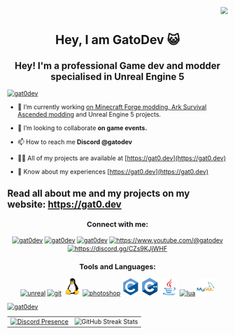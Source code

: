 <p align="&#114;&#105;&#103;&#104;&#116;">&#32;<img src="&#104;&#116;&#116;&#112;&#115;&#58;&#47;&#47;&#107;&#111;&#109;&#97;&#114;&#101;&#118;&#46;&#99;&#111;&#109;&#47;&#103;&#104;&#112;&#118;&#99;&#47;&#63;&#117;&#115;&#101;&#114;&#110;&#97;&#109;&#101;&#61;&#71;&#97;&#116;&#48;&#68;&#101;&#118;&#38;&#97;&#98;&#98;&#114;&#101;&#118;&#105;&#97;&#116;&#101;&#100;&#61;&#116;&#114;&#117;&#101;&#38;&#115;&#116;&#121;&#108;&#101;&#61;&#102;&#111;&#114;&#45;&#116;&#104;&#101;&#45;&#98;&#97;&#100;&#103;&#101;&#38;&#98;&#97;&#115;&#101;&#61;&#49;&#49;&#48;&#48;&#48;"/></p>&#32;<p align="&#114;&#105;&#103;&#104;&#116;"> <!-- &#71;&#111;o&#x64;&#x20;&#106;&#x6f;&#98;&#44; &#121;&#111;&#117;&#x20;&#x64;&#x65;&#111;&#x62;&#102;&#117;&#x73;&#99;&#x61;&#x74;&#x65;&#x64;&#x20;&#x61;&#32;&#x73;&#x69;&#109;&#112;&#108;&#101;&#32;&#x63;&#x68;a&#114;&#97;&#x63;&#116;&#x65;&#x72;&#x20;&#101;&#x6e;&#116;&#x69;&#116;&#108;&#x65;s&#x2c;&#32;&#x64;&#111;&#32;&#x79;&#111;&#x75;&#x20;&#102;&#x65;&#101;&#x6c; &#x73;&#109;&#97;&#114;t&#x3f;&#32;&#x4a;&#x6f;&#x6b;&#x65;&#x2c;&#32;&#x64;&#111;&#110;&#x27;&#116;&#x20;&#115;&#x61;y&#x20;&#97;&#x6e;&#x79;&#x62;&#x6f;&#100;&#x79;&#x20;&#x6c;&#109;&#97;&#x6f; -->

<h1 align="center">Hey, I am  GatoDev 😺</h1>
<h2 align="center">Hey! I'm a professional Game dev and modder specialised in Unreal Engine 5</h3>
<p align="left"> <a href="https://twitter.com/gat0dev" target="blank"><img src="https://img.shields.io/twitter/follow/gat0dev?logo=twitter&style=for-the-badge" alt="gat0dev" /></a> </p>

- 🔭 I’m currently working [on Minecraft Forge modding, Ark Survival Ascended modding](https://www.curseforge.com/members/gatodev/projects) and Unreal Engine 5 projects.

- 👯 I’m looking to collaborate **on game events.**

- 📫 How to reach me **Discord @gatodev**

- 👨‍💻 All of my projects are available at [https://gat0.dev](https://gat0.dev)

- 📄 Know about my experiences [https://gat0.dev](https://gat0.dev)

## Read all about me and my projects on my website: **https://gat0.dev**

<h3 align="center">Connect with me:</h3>
<p align="center">
<a href="https://twitter.com/gat0dev" target="blank"><img align="center" src="https://raw.githubusercontent.com/rahuldkjain/github-profile-readme-generator/master/src/images/icons/Social/twitter.svg" alt="gat0dev" height="30" width="40" /></a>
<a href="https://linkedin.com/in/gat0dev" target="blank"><img align="center" src="https://raw.githubusercontent.com/rahuldkjain/github-profile-readme-generator/master/src/images/icons/Social/linked-in-alt.svg" alt="gat0dev" height="30" width="40" /></a>
<a href="https://instagram.com/gat0dev" target="blank"><img align="center" src="https://raw.githubusercontent.com/rahuldkjain/github-profile-readme-generator/master/src/images/icons/Social/instagram.svg" alt="gat0dev" height="30" width="40" /></a>
<a href="https://www.youtube.com/@gatodev" target="blank"><img align="center" src="https://raw.githubusercontent.com/rahuldkjain/github-profile-readme-generator/master/src/images/icons/Social/youtube.svg" alt="https://www.youtube.com/@gatodev" height="30" width="40" /></a>
<a href="https://discord.gg/CZs9KJjWHF" target="blank"><img align="center" src="https://raw.githubusercontent.com/rahuldkjain/github-profile-readme-generator/master/src/images/icons/Social/discord.svg" alt="https://discord.gg/CZs9KJjWHF" height="30" width="40" /></a>
</p>

<h3 align="center">Tools and Languages:</h3>
<p align="center">
  <a href="https://unrealengine.com/" target="_blank" rel="noreferrer"><img src="https://raw.githubusercontent.com/kenangundogan/fontisto/036b7eca71aab1bef8e6a0518f7329f13ed62f6b/icons/svg/brand/unreal-engine.svg" alt="unreal" width="40" height="40"/></a>
  <a href="https://git-scm.com/" target="_blank" rel="noreferrer"><img src="https://www.vectorlogo.zone/logos/git-scm/git-scm-icon.svg" alt="git" width="40" height="40"/></a>
  <a href="https://www.linux.org/" target="_blank" rel="noreferrer"><img src="https://raw.githubusercontent.com/devicons/devicon/master/icons/linux/linux-original.svg" alt="linux" width="40" height="40"/></a>
  <a href="https://www.photoshop.com/en" target="_blank" rel="noreferrer"><img src="https://www.adobe.com/content/dam/acom/one-console/icons_rebrand/ps_appicon.svg" alt="photoshop" width="40" height="40"/></a>
  <a href="https://www.cprogramming.com/" target="_blank" rel="noreferrer"><img src="https://raw.githubusercontent.com/devicons/devicon/master/icons/c/c-original.svg" alt="c" width="40" height="40"/></a>
  <a href="https://www.w3schools.com/cpp/" target="_blank" rel="noreferrer"><img src="https://raw.githubusercontent.com/devicons/devicon/master/icons/cplusplus/cplusplus-original.svg" alt="cplusplus" width="40" height="40"/></a>
  <a href="https://www.java.com" target="_blank" rel="noreferrer"><img src="https://raw.githubusercontent.com/devicons/devicon/master/icons/java/java-original.svg" alt="java" width="40" height="40"/></a>
  <a href="https://www.lua.org/" target="_blank" rel="noreferrer"><img src="https://upload.wikimedia.org/wikipedia/commons/c/cf/Lua-Logo.svg" alt="lua" width="40" height="40"/></a>
  <a href="https://www.mysql.com/" target="_blank" rel="noreferrer"><img src="https://raw.githubusercontent.com/devicons/devicon/master/icons/mysql/mysql-original-wordmark.svg" alt="mysql" width="40" height="40"/></a>
</p>

<p align="left"> <a href="https://github.com/ryo-ma/github-profile-trophy"><img src="https://github-profile-trophy.vercel.app/?username=gat0dev&rank=-C,-B,-?&theme=onestar" alt="gat0dev" /></a> </p>

<table>
  <tr>
    <td>
      <a href="https://discord.com/users/280664705683685386">
        <img src="https://lanyard.cnrad.dev/api/280664705683685386" alt="Discord Presence"/>
      </a>
    </td>
    <td>
      <img src="https://github-readme-streak-stats.herokuapp.com/?user=gat0dev&theme=dark" alt="GitHub Streak Stats"/>
    </td>
  </tr>
</table>

